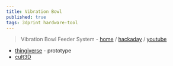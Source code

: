 ```yaml
---
title: Vibration Bowl
published: true
tags: 3dprint hardware-tool
---
```

> Vibration Bowl Feeder System - [home](https://fraensengineering.com/vibration-bowl-feeder-system/) / [hackaday](https://hackaday.com/2023/09/26/feed-your-fasteners-in-line-with-a-bowl-feeder/) / [youtube](https://www.youtube.com/watch?v=ECx6L7z0T4Y&t=602s)

- [thingiverse](https://www.thingiverse.com/thing:6231856/comments) - prototype
- [cult3D](https://cults3d.com/de/modell-3d/werkzeuge/3d-printed-vibration-bowl-feeder-system)